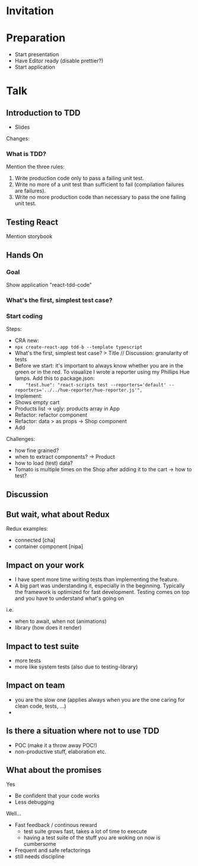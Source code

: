 # Invitation

# Preparation

- Start presentation
- Have Editor ready (disable prettier?)
- Start application

# Talk

## Introduction to TDD

- Slides

Changes:

### What is TDD?

Mention the three rules:

1. Write production code only to pass a failing unit test.
1. Write no more of a unit test than sufficient to fail (compilation failures are failures).
1. Write no more production code than necessary to pass the one failing unit test.


## Testing React

Mention storybook

## Hands On

### Goal

Show application "react-tdd-code"

### What's the first, simplest test case?

### Start coding

Steps:
- CRA new: 
- `npx create-react-app tdd-b --template typescript`
- What's the first, simplest test case? > Title  // Discussion: granularity of tests
- Before we start: it's important to always know whether you are in the green or in the red. To visualize I wrote a reporter using my Phillips Hue lamps. Add this to package.json:
- `    "test.hue": "react-scripts test --reporters='default' --reporters='../../hue-reporter/hue-reporter.js'",`
- Implement:
- Shows empty cart
- Products list -> ugly: products array in App
-   Refactor: refactor component
-   Refactor: data > as props -> Shop component
- Add

Challenges:
- how fine grained?
- when to extract components? -> Product
- how to load (test) data?
- Tomato is multiple times on the Shop after adding it to the cart -> how to test?

## Discussion

## But wait, what about Redux

Redux examples:
- connected [cha]
- container component [nipa]

## Impact on your work

- I have spent more time writing tests than implementing the feature.
- A big part was understanding it, especially in the beginning. Typically the framework is optimized for fast development. Testing comes on top and you have to understand what's going on

i.e.
- when to await, when not (animations)
- library (how does it render)

## Impact to test suite

- more tests
- more like system tests (also due to testing-library)

## Impact on team

- you are the slow one (applies always when you are the one caring for clean code, tests, ...)
- 

## Is there a situation where not to use TDD

- POC (make it a throw away POC!)
- non-productive stuff, elaboration etc.

## What about the promises

Yes
- Be confident that your code works
- Less debugging

Well...
- Fast feedback / continous reward
  - test suite grows fast, takes a lot of time to execute
  - having a test suite of the stuff you are woking on now is cumbersome
- Frequent and safe refactorings
 - still needs discipline